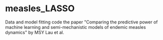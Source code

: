 # measles_LASSO

Data and model fitting code the paper "Comparing the predictive power of machine learning and semi-mechanistic models of endemic measles dynamics" by MSY Lau et al.
